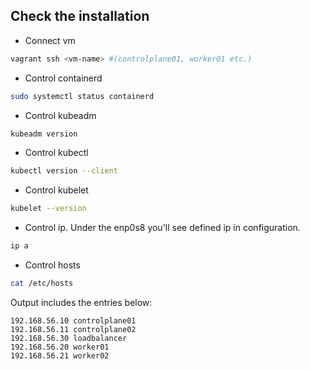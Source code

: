 ## Check the installation

- Connect vm

```bash
vagrant ssh <vm-name> #(controlplane01, worker01 etc.)
```

- Control containerd
```bash
sudo systemctl status containerd
```

- Control kubeadm 
```bash
kubeadm version
```

- Control kubectl
```bash
kubectl version --client
```

- Control kubelet
```bash
kubelet --version
```

- Control ip. Under the enp0s8 you'll see defined ip in configuration.

```bash
ip a
```

- Control hosts

```bash
cat /etc/hosts
```

Output  includes the entries below:

```
192.168.56.10 controlplane01
192.168.56.11 controlplane02
192.168.56.30 loadbalancer
192.168.56.20 worker01
192.168.56.21 worker02
```
